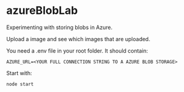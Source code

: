 # azureBlobLab
Experimenting with storing blobs in Azure.

Upload a image and see which images that are uploaded.

You need a .env file in your root folder. It should contain:

```
AZURE_URL=<YOUR FULL CONNECTION STRING TO A AZURE BLOB STORAGE>
```
Start with:
```
node start
```
